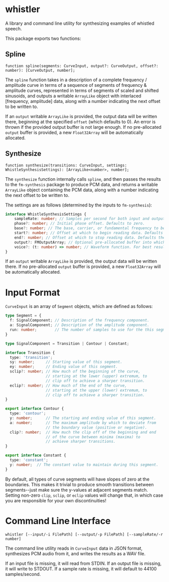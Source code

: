 # whistler
A library and command line utility for synthesizing examples of whistled speech.

This package exports two functions:

Spline
------
`function spline(segments: CurveInput, output?: CurveOutput, offset?: number): [CurveOutput, number];`

The `spline` function takes in a description of a complete frequency / amplitude curve in terms of a sequence of segments of frequency & amplitude curves, represented in terms of segments of scaled and shifted sinusoids, and outputs a writable `ArrayLike` object with interlaced [frequency, amplitude] data, along with a number indicating the next offset to be written to.

If an `output` writable `ArrayLike` is provided, the output data will be written there, beginning at the specified `offset` (which defaults to 0). An error is thrown if the provided output buffer is not large enough. If no pre-allocated `output` buffer is provided, a new `Float32Array` will be automatically allocated.

Synthesize
----------
`function synthesize(transitions: CurveInput, settings: WhistleSynthesisSettings): [ArrayLike<number>, number];`

The `synthesize` function internally calls `spline`, and then passes the results to the `fm-synthesis` package to produce PCM data, and returns a writable `ArrayLike` object containing the PCM data, along with a number indicating the next offset to be written to.

The settings are as follows (determined by the inputs to `fm-synthesis`):
```ts
interface WhistleSynthesisSettings {
    sampleRate: number; // Samples per second for both input and output.
    phase?: number; // Initial phase offset. Defaults to zero.
    base?: number; // The base, carrier, or fundamental frequency to be modulated. Defaults to zero.
    start?: number; // Offset at which to begin reading data. Defaults to zero.
    end?: number; // Offset at which to stop reading data. Defaults the the minimum of the length of the input buffers.
    output?: FMOutputArray; // Optional pre-allocated buffer into which to write the generated samples.
    voice?: (t: number) => number; // Waveform function. For best results, `voice` should have a natural period of 2Pi. Defaults to Math.sin(t).
}
```

If an `output` writable `ArrayLike` is provided, the output data will be written there. If no pre-allocated `output` buffer is provided, a new `Float32Array` will be automatically allocated.

Input Format
============

`CurveInput` is an array of `Segment` objects, which are defined as follows:

```ts
type Segment = {
  f: SignalComponent; // Description of the frequency component.
  a: SignalComponent; // Description of the amplitude component.
  run: number;        // The number of samples to use for the this segment.
}

type SignalComponent = Transition | Contour | Constant;

interface Transition {
  type: 'transition';
  sy: number;     // Starting value of this segment.
  ey: number;     // Ending value of this segment.
  sclip?: number; // How much of the beginning of the curve,
                  // starting at the lower (upper) extremum, to
                  // clip off to achieve a sharper transition. 
  eclip?: number; // How much of the end of the curve,
                  // starting at the upper (lower) extremum, to
                  // clip off to achieve a sharper transition. 
}

export interface Contour {
  type: 'contour';
  y: number;      // The starting and ending value of this segment.
  a: number;      // The maximum amplitude by which to deviate from
                  // the boundary value (positive or negative).
  clip?: number;  // How much the clip off of the beginning and end
                  // of the curve between minima (maxima) to
                  // achieve sharper transitions.
}

export interface Constant {
  type: 'constant';
  y: number;  // The constant value to maintain during this segment.
}
```

By default, all types of curve segments will have slopes of zero at the boundaries. This makes it trivial to produce smooth transitions between segments--just make sure the y-values at adjacent segments match. Setting non-zero `clip`, `sclip`, or `eclip` values will change that, in which case you are responsible for your own discontinuities!

Command Line Interface
======================

`whistler [--input/-i FilePath] [--output/-p FilePath] [--sampleRate/-r number]`

The command line utility reads in `CurveInput` data in JSON format, synthesizes PCM audio from it, and writes the results as a WAV file.

If an input file is missing, it will read from STDIN.
If an output file is missing, it will write to STDOUT.
If a sample rate is missing, it will default to 44100 samples/second.